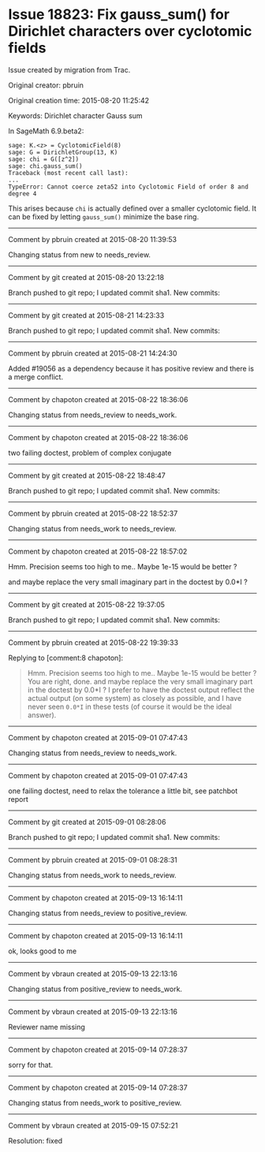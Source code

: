 # Issue 18823: Fix gauss_sum() for Dirichlet characters over cyclotomic fields

Issue created by migration from Trac.

Original creator: pbruin

Original creation time: 2015-08-20 11:25:42

Keywords: Dirichlet character Gauss sum

In SageMath 6.9.beta2:

```
sage: K.<z> = CyclotomicField(8)
sage: G = DirichletGroup(13, K)
sage: chi = G([z^2])
sage: chi.gauss_sum()
Traceback (most recent call last):
...
TypeError: Cannot coerce zeta52 into Cyclotomic Field of order 8 and degree 4
```

This arises because `chi` is actually defined over a smaller cyclotomic field.  It can be fixed by letting `gauss_sum()` minimize the base ring.


---

Comment by pbruin created at 2015-08-20 11:39:53

Changing status from new to needs_review.


---

Comment by git created at 2015-08-20 13:22:18

Branch pushed to git repo; I updated commit sha1. New commits:


---

Comment by git created at 2015-08-21 14:23:33

Branch pushed to git repo; I updated commit sha1. New commits:


---

Comment by pbruin created at 2015-08-21 14:24:30

Added #19056 as a dependency because it has positive review and there is a merge conflict.


---

Comment by chapoton created at 2015-08-22 18:36:06

Changing status from needs_review to needs_work.


---

Comment by chapoton created at 2015-08-22 18:36:06

two failing doctest, problem of complex conjugate


---

Comment by git created at 2015-08-22 18:48:47

Branch pushed to git repo; I updated commit sha1. New commits:


---

Comment by pbruin created at 2015-08-22 18:52:37

Changing status from needs_work to needs_review.


---

Comment by chapoton created at 2015-08-22 18:57:02

Hmm. Precision seems too high to me.. Maybe 1e-15 would be better ?

and maybe replace the very small imaginary part in the doctest by 0.0*I ?


---

Comment by git created at 2015-08-22 19:37:05

Branch pushed to git repo; I updated commit sha1. New commits:


---

Comment by pbruin created at 2015-08-22 19:39:33

Replying to [comment:8 chapoton]:
> Hmm. Precision seems too high to me.. Maybe 1e-15 would be better ?
You are right, done.
> and maybe replace the very small imaginary part in the doctest by 0.0*I ?
I prefer to have the doctest output reflect the actual output (on some system) as closely as possible, and I have never seen `0.0*I` in these tests (of course it would be the ideal answer).


---

Comment by chapoton created at 2015-09-01 07:47:43

Changing status from needs_review to needs_work.


---

Comment by chapoton created at 2015-09-01 07:47:43

one failing doctest, need to relax the tolerance a little bit, see patchbot report


---

Comment by git created at 2015-09-01 08:28:06

Branch pushed to git repo; I updated commit sha1. New commits:


---

Comment by pbruin created at 2015-09-01 08:28:31

Changing status from needs_work to needs_review.


---

Comment by chapoton created at 2015-09-13 16:14:11

Changing status from needs_review to positive_review.


---

Comment by chapoton created at 2015-09-13 16:14:11

ok, looks good to me


---

Comment by vbraun created at 2015-09-13 22:13:16

Changing status from positive_review to needs_work.


---

Comment by vbraun created at 2015-09-13 22:13:16

Reviewer name missing


---

Comment by chapoton created at 2015-09-14 07:28:37

sorry for that.


---

Comment by chapoton created at 2015-09-14 07:28:37

Changing status from needs_work to positive_review.


---

Comment by vbraun created at 2015-09-15 07:52:21

Resolution: fixed
